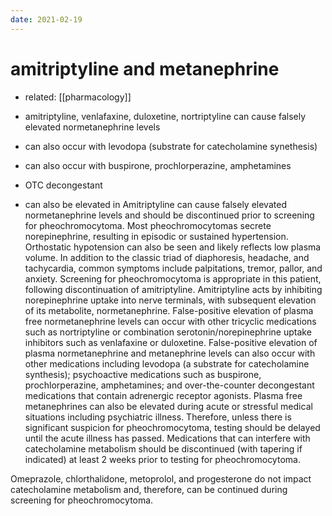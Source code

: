 ```yaml
---
date: 2021-02-19
---
```


# amitriptyline and metanephrine

- related: [[pharmacology]]

- amitriptyline, venlafaxine, duloxetine, nortriptyline can cause falsely elevated normetanephrine levels

- can also occur with levodopa (substrate for catecholamine synethesis)

- can also occur with buspirone, prochlorperazine, amphetamines

- OTC decongestant

- can also be elevated in
  Amitriptyline can cause falsely elevated normetanephrine levels and should be discontinued prior to screening for pheochromocytoma. Most pheochromocytomas secrete norepinephrine, resulting in episodic or sustained hypertension. Orthostatic hypotension can also be seen and likely reflects low plasma volume. In addition to the classic triad of diaphoresis, headache, and tachycardia, common symptoms include palpitations, tremor, pallor, and anxiety. Screening for pheochromocytoma is appropriate in this patient, following discontinuation of amitriptyline. Amitriptyline acts by inhibiting norepinephrine uptake into nerve terminals, with subsequent elevation of its metabolite, normetanephrine. False-positive elevation of plasma free normetanephrine levels can occur with other tricyclic medications such as nortriptyline or combination serotonin/norepinephrine uptake inhibitors such as venlafaxine or duloxetine. False-positive elevation of plasma normetanephrine and metanephrine levels can also occur with other medications including levodopa (a substrate for catecholamine synthesis); psychoactive medications such as buspirone, prochlorperazine, amphetamines; and over-the-counter decongestant medications that contain adrenergic receptor agonists. Plasma free metanephrines can also be elevated during acute or stressful medical situations including psychiatric illness. Therefore, unless there is significant suspicion for pheochromocytoma, testing should be delayed until the acute illness has passed. Medications that can interfere with catecholamine metabolism should be discontinued (with tapering if indicated) at least 2 weeks prior to testing for pheochromocytoma.

Omeprazole, chlorthalidone, metoprolol, and progesterone do not impact catecholamine metabolism and, therefore, can be continued during screening for pheochromocytoma.
